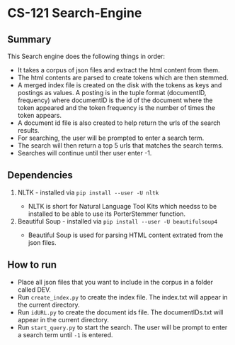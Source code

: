 # CS-121 Search-Engine

## Summary
This Search engine does the following things in order:
<ul>
    <li>It takes a corpus of json files and extract the html content from them.
    <li>The html contents are parsed to create tokens which are then stemmed.
    <li>A merged index file is created on the disk with the tokens as keys and postings as values. A posting is in the tuple format (documentID, frequency) where documentID is the id of the document where the token appeared and the token frequency is the number of times the token appears.
    <li>A document id file is also created to help return the urls of the search results.
    <li>For searching, the user will be prompted to enter a search term.
    <li>The search will then return a top 5 urls that matches the search terms.
    <li>Searches will continue until ther user enter -1.
</ul>

## Dependencies
<ol>
    <li>NLTK - installed via <code>pip install --user -U nltk</code></li>
        <ul>
            <li>NLTK is short for Natural Language Tool Kits which needss to be installed to be able to use its PorterStemmer function.</li>
        </ul>
    <li>Beautiful Soup - installed via <code>pip install --user -U beautifulsoup4</code></li>
        <ul>
            <li>Beautiful Soup is used for parsing HTML content extrated from the json files.</li>
        </ul>
</ol>

## How to run
<ul>
    <li>Place all json files that you want to include in the corpus in a folder called DEV.
    <li>Run <code>create_index.py</code> to create the index file. The index.txt will appear in the current directory.
    <li>Run <code>idURL.py</code> to create the document ids file. The documentIDs.txt will appear in the current directory.
    <li>Run <code>start_query.py</code> to start the search. The user will be prompt to enter a search term until <code>-1</code> is entered.
</ul>